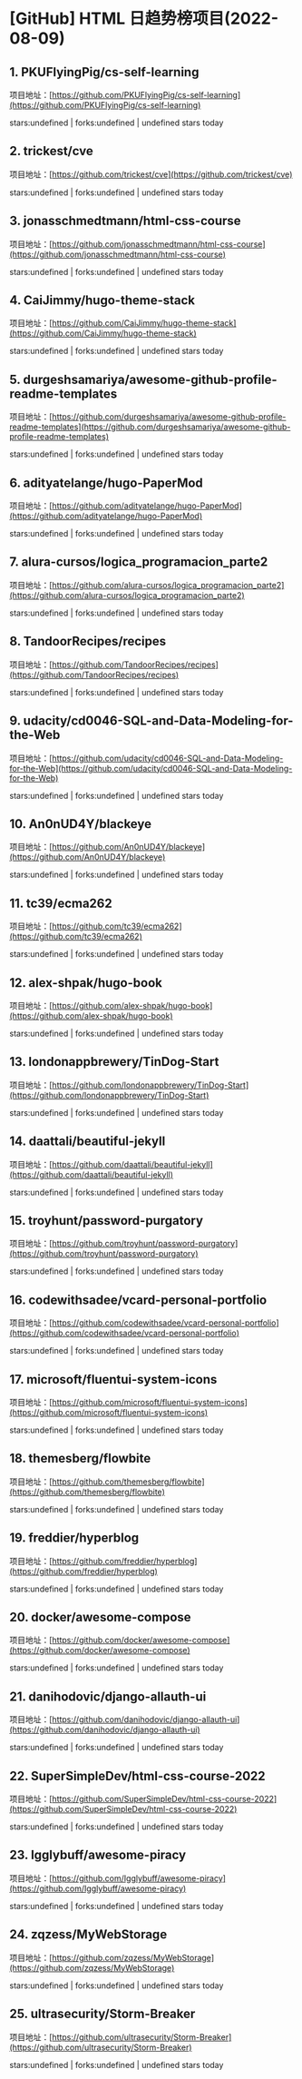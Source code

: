 # [GitHub] HTML 日趋势榜项目(2022-08-09)

## 1. PKUFlyingPig/cs-self-learning 

项目地址：[https://github.com/PKUFlyingPig/cs-self-learning](https://github.com/PKUFlyingPig/cs-self-learning)

stars:undefined | forks:undefined | undefined stars today 



## 2. trickest/cve 

项目地址：[https://github.com/trickest/cve](https://github.com/trickest/cve)

stars:undefined | forks:undefined | undefined stars today 



## 3. jonasschmedtmann/html-css-course 

项目地址：[https://github.com/jonasschmedtmann/html-css-course](https://github.com/jonasschmedtmann/html-css-course)

stars:undefined | forks:undefined | undefined stars today 



## 4. CaiJimmy/hugo-theme-stack 

项目地址：[https://github.com/CaiJimmy/hugo-theme-stack](https://github.com/CaiJimmy/hugo-theme-stack)

stars:undefined | forks:undefined | undefined stars today 



## 5. durgeshsamariya/awesome-github-profile-readme-templates 

项目地址：[https://github.com/durgeshsamariya/awesome-github-profile-readme-templates](https://github.com/durgeshsamariya/awesome-github-profile-readme-templates)

stars:undefined | forks:undefined | undefined stars today 



## 6. adityatelange/hugo-PaperMod 

项目地址：[https://github.com/adityatelange/hugo-PaperMod](https://github.com/adityatelange/hugo-PaperMod)

stars:undefined | forks:undefined | undefined stars today 



## 7. alura-cursos/logica_programacion_parte2 

项目地址：[https://github.com/alura-cursos/logica_programacion_parte2](https://github.com/alura-cursos/logica_programacion_parte2)

stars:undefined | forks:undefined | undefined stars today 



## 8. TandoorRecipes/recipes 

项目地址：[https://github.com/TandoorRecipes/recipes](https://github.com/TandoorRecipes/recipes)

stars:undefined | forks:undefined | undefined stars today 



## 9. udacity/cd0046-SQL-and-Data-Modeling-for-the-Web 

项目地址：[https://github.com/udacity/cd0046-SQL-and-Data-Modeling-for-the-Web](https://github.com/udacity/cd0046-SQL-and-Data-Modeling-for-the-Web)

stars:undefined | forks:undefined | undefined stars today 



## 10. An0nUD4Y/blackeye 

项目地址：[https://github.com/An0nUD4Y/blackeye](https://github.com/An0nUD4Y/blackeye)

stars:undefined | forks:undefined | undefined stars today 



## 11. tc39/ecma262 

项目地址：[https://github.com/tc39/ecma262](https://github.com/tc39/ecma262)

stars:undefined | forks:undefined | undefined stars today 



## 12. alex-shpak/hugo-book 

项目地址：[https://github.com/alex-shpak/hugo-book](https://github.com/alex-shpak/hugo-book)

stars:undefined | forks:undefined | undefined stars today 



## 13. londonappbrewery/TinDog-Start 

项目地址：[https://github.com/londonappbrewery/TinDog-Start](https://github.com/londonappbrewery/TinDog-Start)

stars:undefined | forks:undefined | undefined stars today 



## 14. daattali/beautiful-jekyll 

项目地址：[https://github.com/daattali/beautiful-jekyll](https://github.com/daattali/beautiful-jekyll)

stars:undefined | forks:undefined | undefined stars today 



## 15. troyhunt/password-purgatory 

项目地址：[https://github.com/troyhunt/password-purgatory](https://github.com/troyhunt/password-purgatory)

stars:undefined | forks:undefined | undefined stars today 



## 16. codewithsadee/vcard-personal-portfolio 

项目地址：[https://github.com/codewithsadee/vcard-personal-portfolio](https://github.com/codewithsadee/vcard-personal-portfolio)

stars:undefined | forks:undefined | undefined stars today 



## 17. microsoft/fluentui-system-icons 

项目地址：[https://github.com/microsoft/fluentui-system-icons](https://github.com/microsoft/fluentui-system-icons)

stars:undefined | forks:undefined | undefined stars today 



## 18. themesberg/flowbite 

项目地址：[https://github.com/themesberg/flowbite](https://github.com/themesberg/flowbite)

stars:undefined | forks:undefined | undefined stars today 



## 19. freddier/hyperblog 

项目地址：[https://github.com/freddier/hyperblog](https://github.com/freddier/hyperblog)

stars:undefined | forks:undefined | undefined stars today 



## 20. docker/awesome-compose 

项目地址：[https://github.com/docker/awesome-compose](https://github.com/docker/awesome-compose)

stars:undefined | forks:undefined | undefined stars today 



## 21. danihodovic/django-allauth-ui 

项目地址：[https://github.com/danihodovic/django-allauth-ui](https://github.com/danihodovic/django-allauth-ui)

stars:undefined | forks:undefined | undefined stars today 



## 22. SuperSimpleDev/html-css-course-2022 

项目地址：[https://github.com/SuperSimpleDev/html-css-course-2022](https://github.com/SuperSimpleDev/html-css-course-2022)

stars:undefined | forks:undefined | undefined stars today 



## 23. Igglybuff/awesome-piracy 

项目地址：[https://github.com/Igglybuff/awesome-piracy](https://github.com/Igglybuff/awesome-piracy)

stars:undefined | forks:undefined | undefined stars today 



## 24. zqzess/MyWebStorage 

项目地址：[https://github.com/zqzess/MyWebStorage](https://github.com/zqzess/MyWebStorage)

stars:undefined | forks:undefined | undefined stars today 



## 25. ultrasecurity/Storm-Breaker 

项目地址：[https://github.com/ultrasecurity/Storm-Breaker](https://github.com/ultrasecurity/Storm-Breaker)

stars:undefined | forks:undefined | undefined stars today 



